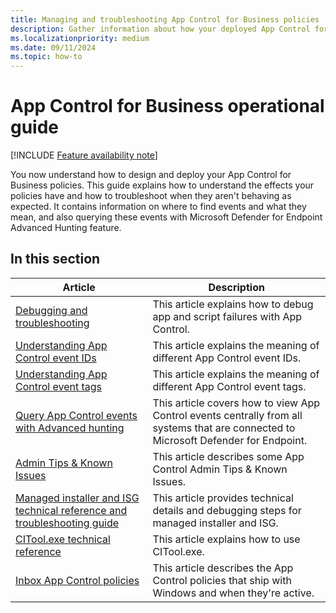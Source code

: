 ```yaml
---
title: Managing and troubleshooting App Control for Business policies
description: Gather information about how your deployed App Control for Business policies are behaving.
ms.localizationpriority: medium
ms.date: 09/11/2024
ms.topic: how-to
---
```


# App Control for Business operational guide

[!INCLUDE [Feature availability note](../includes/feature-availability-note.md)]

You now understand how to design and deploy your App Control for Business policies. This guide explains how to understand the effects your policies have and how to troubleshoot when they aren't behaving as expected. It contains information on where to find events and what they mean, and also querying these events with Microsoft Defender for Endpoint Advanced Hunting feature.

## In this section

| Article | Description |
| - | - |
| [Debugging and troubleshooting](appcontrol-debugging-and-troubleshooting.md) | This article explains how to debug app and script failures with App Control. |
| [Understanding App Control event IDs](event-id-explanations.md) | This article explains the meaning of different App Control event IDs. |
| [Understanding App Control event tags](event-tag-explanations.md) | This article explains the meaning of different App Control event tags. |
| [Query App Control events with Advanced hunting](querying-application-control-events-centrally-using-advanced-hunting.md) | This article covers how to view App Control events centrally from all systems that are connected to Microsoft Defender for Endpoint. |
| [Admin Tips & Known Issues](known-issues.md) | This article describes some App Control Admin Tips & Known Issues. |
| [Managed installer and ISG technical reference and troubleshooting guide](configure-appcontrol-managed-installer.md) | This article provides technical details and debugging steps for managed installer and ISG. |
| [CITool.exe technical reference](citool-commands.md) | This article explains how to use CITool.exe. |
| [Inbox App Control policies](inbox-appcontrol-policies.md) | This article describes the App Control policies that ship with Windows and when they're active. |
